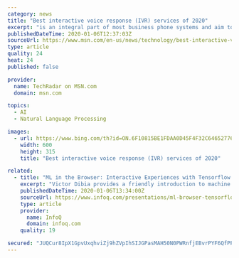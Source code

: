 ```yaml
---
category: news
title: "Best interactive voice response (IVR) services of 2020"
excerpt: "is an integral part of most business phone systems and aim to provide a frustration-free caller experience by routing customer calls to the right person or department, and generally provide automated call assistance."
publishedDateTime: 2020-01-06T12:37:03Z
sourceUrl: https://www.msn.com/en-us/news/technology/best-interactive-voice-response-ivr-services-of-2020/ar-AAEt1s3
type: article
quality: 24
heat: 24
published: false

provider:
  name: TechRadar on MSN.com
  domain: msn.com

topics:
  - AI
  - Natural Language Processing

images:
  - url: https://www.bing.com/th?id=ON.6F10815BE1FDAA0D45F4F32C64652776
    width: 600
    height: 315
    title: "Best interactive voice response (IVR) services of 2020"

related:
  - title: "ML in the Browser: Interactive Experiences with Tensorflow.js"
    excerpt: "Victor Dibia provides a friendly introduction to machine learning, covers concrete steps on how front-end developers can create their own ML models and deploy them as part of web applications. He discusses his experience building Handtrack.js - a library for prototyping real time hand tracking interactions in the browser."
    publishedDateTime: 2020-01-06T13:34:00Z
    sourceUrl: https://www.infoq.com/presentations/ml-browser-tensorflow-js/
    type: article
    provider:
      name: InfoQ
      domain: infoq.com
    quality: 19

secured: "JUQCur8IpX1GpvUxqhviZj9hZVpIhSIJGPasMAH50N0PWRnfjEBvrPYF6QfPPpkou1L6BZ0iI0XShzupOa1gsRRrHJ+8Hcn5oIdChbITsi4meSq8ym6YFj98SZILkTZ9rcQC8BNHZP0mKUu68EEZIvcCoqxyHkCN4Wk6cKMIeZoZKIVgs+5ZGPskZILHuFS4n52403vuPHf+SW586mDSwUBR/0tW5mZN8bgjp0dII3nAZ9iRYANaUYRvl9Vj2XCnwIzegGAUUqJC4JaoIQiFdg==;988Ov5wF+CX7MwzgSnmWmQ=="
---
```


